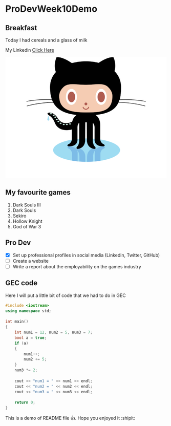 # ProDevWeek10Demo

## Breakfast

Today I had cereals and a glass of milk

My Linkedin [Click Here](https://www.linkedin.com/in/pablo-cano-san-roman/)

![Image of Octocat](https://github.com/pablocanosanroman/ProDevWeek10Demo/blob/main/github-octocat-logo.png)

## My favourite games

1. Dark Souls III
2. Dark Souls
3. Sekiro
4. Hollow Knight
5. God of War 3

## Pro Dev
- [x] Set up professional profiles in social media (Linkedin, Twitter, GitHub)
- [ ] Create a website
- [ ] Write a report about the employability on the games industry

## GEC code
Here I will put a little bit of code that we had to do in GEC

```C++
#include <iostream>
using namespace std;

int main()
{
	int num1 = 12, num2 = 5, num3 = 7;
	bool a = true;
	if (a)
	{
		num1++;
		num2 += 5;
	}
	num3 *= 2;

	cout << "num1 = " << num1 << endl;
	cout << "num2 = " << num2 << endl;
	cout << "num3 = " << num3 << endl;

	return 0;
}
```

This is a demo of README file :+1:. Hope you enjoyed it :shipit:
